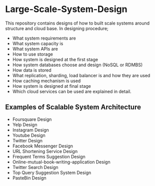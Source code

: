 # Large-Scale-System-Design

This repository contains designs of how to built scale systems around structure and cloud base.
In designing procedure;

- What system requirements are
- What system capacity is
- What system APIs are
- How to use storage
- How system is designed at the first stage
- How system databases choose and design (NoSQL or RDMBS)
- How data is stored
- What replication, sharding, load balancer is and how they are used
- How caching mechanism is used
- How system is designed at final stage
- Which cloud services can be used are explained in detail.

## Examples of Scalable System Architecture

- Foursquare Design
- Yelp Design
- Instagram Design
- Youtube Design
- Twitter Design
- Facebook Messenger Design 
- URL Shortening Service Design
- Frequent Terms Suggestion Design
- Online-mutual-book-writing-application Design
- Twitter Search Design
- Top Query Suggestion System Design
- PasteBin Design
